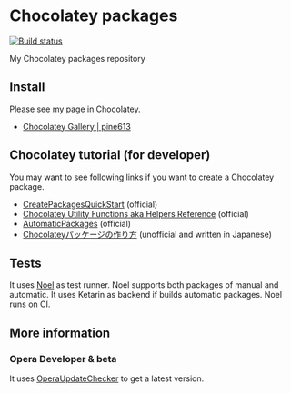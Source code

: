 Chocolatey packages
===================
[![Build status](https://ci.appveyor.com/api/projects/status/d0a1wabjfjxdy453/branch/master?svg=true)](https://ci.appveyor.com/project/pine613/chocolatey-packages/branch/master)

My Chocolatey packages repository

## Install
Please see my page in Chocolatey.

- [Chocolatey Gallery | pine613](https://chocolatey.org/profiles/pine613)

## Chocolatey tutorial (for developer)
You may want to see following links if you want to create a Chocolatey package.

- [CreatePackagesQuickStart](https://github.com/chocolatey/chocolatey/wiki/CreatePackagesQuickStart) (official)
- [Chocolatey Utility Functions aka Helpers Reference](https://github.com/chocolatey/chocolatey/wiki/HelpersReference) (official)
- [AutomaticPackages](https://github.com/chocolatey/chocolatey/wiki/AutomaticPackages) (official)
- [Chocolateyパッケージの作り方](http://terurou.hateblo.jp/entry/2013/09/08/171151) (unofficial and written in Japanese)

## Tests
It uses [Noel](https://github.com/pine613/noel) as test runner. Noel supports both packages of manual and automatic. It uses Ketarin as backend if builds automatic packages. Noel runs on CI.

## More information
### Opera Developer & beta
It uses [OperaUpdateChecker](https://github.com/pine613/OperaUpdateChecker) to get a latest version.